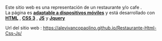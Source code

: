 Este sitio web es una representación de un restaurante y/o cafe . <br> La página es <ins><b> adaptable a dispositivos móviles</ins></b> y está desarrollado con <ins><b>HTML</ins></b> , <ins><b>CSS 3</ins></b> , <ins><b>JS</ins></b> y <ins><b>Jquery</ins></b>

Url del sitio web : https://alevivancopaolino.github.io/Restaurante-Html-Css-Js/
